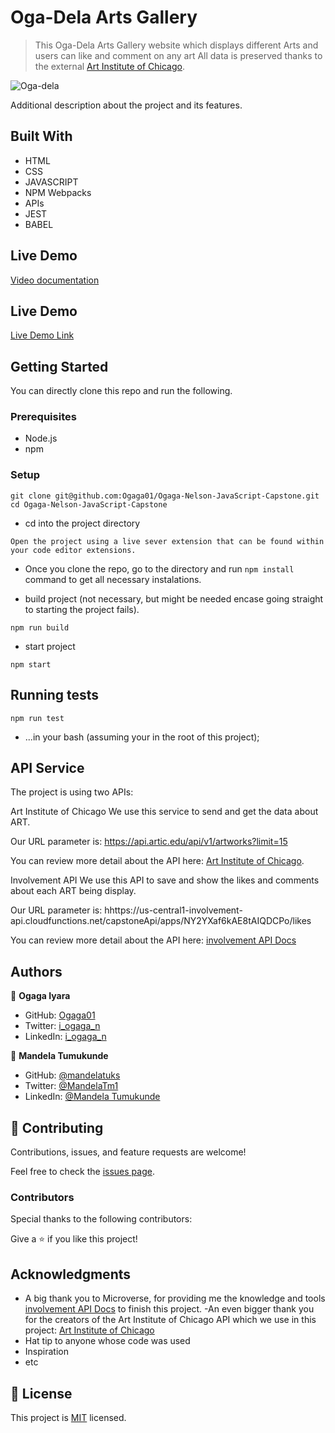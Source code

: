 # Oga-Dela Arts Gallery

> This Oga-Dela Arts Gallery website which displays different Arts and users can like and comment on any art All data is preserved thanks to the external [Art Institute of Chicago](https://api.artic.edu/docs/).

![Oga-dela](https://user-images.githubusercontent.com/38649067/169581810-cb92e986-eac0-4130-9007-7fbc0a6a9976.png)

Additional description about the project and its features.

## Built With

- HTML
- CSS
- JAVASCRIPT
- NPM Webpacks
- APIs
- JEST
- BABEL

## Live Demo

[Video documentation](https://drive.google.com/file/d/1fS0zcAW7Wdpfc9v0AI7GHfCcJ-PPY339/view?usp=sharing)

## Live Demo

[Live Demo Link](https://mandelatuks.github.io/ART-JavaScript-Capstone/dist/)

## Getting Started

You can directly clone this repo and run the following.

### Prerequisites

- Node.js
- npm

### Setup

```
git clone git@github.com:Ogaga01/Ogaga-Nelson-JavaScript-Capstone.git
cd Ogaga-Nelson-JavaScript-Capstone
```

- cd into the project directory

```
Open the project using a live sever extension that can be found within your code editor extensions.
```

- Once you clone the repo, go to the directory and run `npm install` command to get all necessary instalations.

- build project (not necessary, but might be needed encase going straight to starting the project fails).

```
npm run build
```

- start project

```
npm start
```

## Running tests

```
npm run test
```

- ...in your bash (assuming your in the root of this project);

## API Service

The project is using two APIs:

Art Institute of Chicago
We use this service to send and get the data about ART.

Our URL parameter is: https://api.artic.edu/api/v1/artworks?limit=15

You can review more detail about the API here: [Art Institute of Chicago](https://api.artic.edu/docs/).

Involvement API
We use this API to save and show the likes and comments about each ART being display.

Our URL parameter is: hhttps://us-central1-involvement-api.cloudfunctions.net/capstoneApi/apps/NY2YXaf6kAE8tAIQDCPo/likes

You can review more detail about the API here: [involvement API Docs](https://www.notion.so/microverse/Involvement-API-869e60b5ad104603aa6db59e08150270)

## Authors

👤 **Ogaga Iyara**

- GitHub: [Ogaga01](https://github.com/Ogaga01)
- Twitter: [i_ogaga_n](https://twitter.com/i_ogaga_n)
- LinkedIn: [i_ogaga_n](https://www.linkedin.com/in/ogaga-iyara-0339b0105/)

👤 **Mandela Tumukunde**

- GitHub: [@mandelatuks](https://github.com/mandelatuks)
- Twitter: [@MandelaTm1](https://twitter.com/MandelaTm1)
- LinkedIn: [@Mandela Tumukunde](https://www.linkedin.com/in/mandela-tumukunde-794755194/)

## 🤝 Contributing

Contributions, issues, and feature requests are welcome!

Feel free to check the [issues page](../../issues/).

### Contributors

Special thanks to the following contributors:

Give a ⭐️ if you like this project!

## Acknowledgments

- A big thank you to Microverse, for providing me the knowledge and tools [involvement API Docs](https://www.notion.so/microverse/Involvement-API-869e60b5ad104603aa6db59e08150270) to finish this project.
  -An even bigger thank you for the creators of the Art Institute of Chicago API which we use in this project: [Art Institute of Chicago](https://api.artic.edu/docs/)
- Hat tip to anyone whose code was used
- Inspiration
- etc

## 📝 License

This project is [MIT](./MIT.md) licensed.
